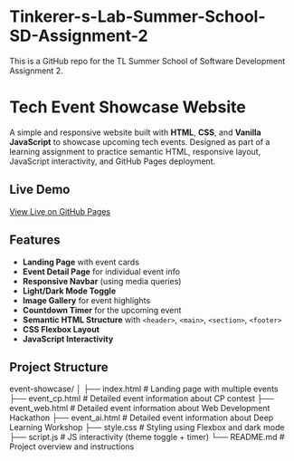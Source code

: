 # Tinkerer-s-Lab-Summer-School-SD-Assignment-2
This is a GitHub repo for the TL Summer School of Software Development Assignment 2.  
# Tech Event Showcase Website

A simple and responsive website built with **HTML**, **CSS**, and **Vanilla JavaScript** to showcase upcoming tech events. Designed as part of a learning assignment to practice semantic HTML, responsive layout, JavaScript interactivity, and GitHub Pages deployment.
## Live Demo
 [View Live on GitHub Pages]()
## Features

-  **Landing Page** with event cards
-  **Event Detail Page** for individual event info
-  **Responsive Navbar** (using media queries)
-  **Light/Dark Mode Toggle**
-  **Image Gallery** for event highlights
-  **Countdown Timer** for the upcoming event
-  **Semantic HTML Structure** with `<header>`, `<main>`, `<section>`, `<footer>`
-  **CSS Flexbox Layout**
-  **JavaScript Interactivity**
## Project Structure  

event-showcase/
│
├── index.html # Landing page with multiple events
├── event_cp.html # Detailed event information about CP contest
├── event_web.html # Detailed event information about Web Development Hackathon
├── event_ai.html # Detailed event information about Deep Learning Workshop
├── style.css # Styling using Flexbox and dark mode
├── script.js # JS interactivity (theme toggle + timer)
└── README.md # Project overview and instructions


